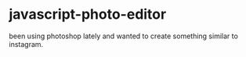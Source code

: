 # javascript-photo-editor
been using photoshop lately and wanted to create something similar to instagram.
